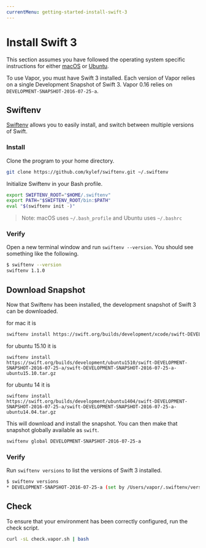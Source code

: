 ```yaml
---
currentMenu: getting-started-install-swift-3
---
```


# Install Swift 3

This section assumes you have followed the operating system specific instructions for either [macOS](install-swift-3-macos.md) or [Ubuntu](install-swift-3-ubuntu.md).

To use Vapor, you must have Swift 3 installed. Each version of Vapor relies on a single Development Snapshot of Swift 3. Vapor 0.16 relies on `DEVELOPMENT-SNAPSHOT-2016-07-25-a`.

## Swiftenv

[Swiftenv](https://github.com/kylef/swiftenv) allows you to easily install, and switch between multiple versions of Swift.

### Install

Clone the program to your home directory.

```sh
git clone https://github.com/kylef/swiftenv.git ~/.swiftenv
```

Initialize Swiftenv in your Bash profile. 

```sh
export SWIFTENV_ROOT="$HOME/.swiftenv"
export PATH="$SWIFTENV_ROOT/bin:$PATH"
eval "$(swiftenv init -)"
```

> Note: macOS uses `~/.bash_profile` and Ubuntu uses `~/.bashrc`

### Verify

Open a new terminal window and run `swiftenv --version`. You should see something like the following.

```sh
$ swiftenv --version
swiftenv 1.1.0
```

## Download Snapshot

Now that Swiftenv has been installed, the development snapshot of Swift 3 can be downloaded.

for mac it is
```sh
swiftenv install https://swift.org/builds/development/xcode/swift-DEVELOPMENT-SNAPSHOT-2016-07-25-a/swift-DEVELOPMENT-SNAPSHOT-2016-07-25-a-osx.pkg
```

for ubuntu 15.10 it is
```
swiftenv install https://swift.org/builds/development/ubuntu1510/swift-DEVELOPMENT-SNAPSHOT-2016-07-25-a/swift-DEVELOPMENT-SNAPSHOT-2016-07-25-a-ubuntu15.10.tar.gz
```

for ubuntu 14 it is
```
swiftenv install https://swift.org/builds/development/ubuntu1404/swift-DEVELOPMENT-SNAPSHOT-2016-07-25-a/swift-DEVELOPMENT-SNAPSHOT-2016-07-25-a-ubuntu14.04.tar.gz
```

This will download and install the snapshot. You can then make that snapshot globally available as `swift`.

```sh
swiftenv global DEVELOPMENT-SNAPSHOT-2016-07-25-a
```

### Verify

Run `swiftenv versions` to list the versions of Swift 3 installed.

```sh
$ swiftenv versions
* DEVELOPMENT-SNAPSHOT-2016-07-25-a (set by /Users/vapor/.swiftenv/version)
```

## Check

To ensure that your environment has been correctly configured, run the check script.

```sh
curl -sL check.vapor.sh | bash
```
